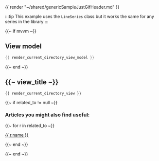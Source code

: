 {{ render "~/shared/genericSampleJustGifHeader.md" }}

:::tip
This example uses the `LineSeries` class but it works the same for any series in the library
:::

{{~ if mvvm ~}}
## View model

```csharp
{{ render_current_directory_view_model }}
```
{{~ end ~}}

## {{~ view_title ~}}

```
{{ render_current_directory_view }}
```

{{~ if related_to != null ~}}

### Articles you might also find useful:

{{~ for r in related_to ~}}

<div>
<a href="{{ compile this r.url }}">
{{ r.name }}
</a>
</div>

{{~ end ~}}

{{~ end ~}}